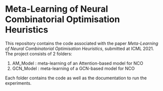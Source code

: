 # Meta-Learning of Neural Combinatorial Optimisation Heuristics

This repository contains the code associated with the paper *Meta-Learning of Neural Combinatorial Optimisation Heuristics*, submitted at ICML 2021. The project consists of 2 folders:

1. AM_Model : meta-learning of an Attention-based model for NCO
2. GCN_Model : meta-learning of a GCN-based model for NCO

Each folder contains the code as well as the documentation to run the experiments.

